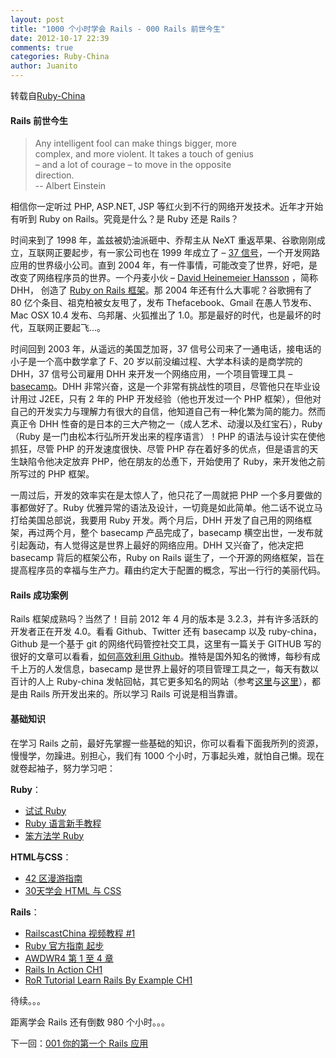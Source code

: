 ```yaml
---
layout: post
title: "1000 个小时学会 Rails - 000 Rails 前世今生"
date: 2012-10-17 22:39
comments: true
categories: Ruby-China
author: Juanito
---
```

转载自[Ruby-China](http://ruby-china.org/topics/2799)
#### Rails 前世今生

> Any intelligent fool can make things bigger, more \
>  complex, and more violent. It takes a touch of genius\
>  – and a lot of courage – to move in the opposite \
>  direction.\
>  -- Albert Einstein

相信你一定听过 PHP, ASP.NET, JSP
等红火到不行的网络开发技术。近年才开始有听到 Ruby on
Rails。究竟是什么？是 Ruby 还是 Rails？

时间来到了 1998 年，盖兹被奶油派砸中、乔帮主从 NeXT
重返苹果、谷歌刚刚成立，互联网正要起步，有一家公司也在 1999 年成立了 – [37
信号](http://37signals.com/)，一个开发网路应用的世界级小公司。直到 2004
年，有一件事情，可能改变了世界，好吧，是改变了网络程序员的世界。一个丹麦小伙
– [David Heinemeier
Hansson](http://en.wikipedia.org/wiki/David_Heinemeier_Hansson/) ，简称
DHH， 创造了 [Ruby on Rails
框架](http://zh.wikipedia.org/wiki/Ruby_on_Rails/)。那 2004
年还有什么大事呢？谷歌拥有了 80 亿个条目、祖克柏被女友甩了，发布
Thefacebook、Gmail 在愚人节发布、Mac OSX 10.4 发布、乌邦屠、火狐推出了
1.0。那是最好的时代，也是最坏的时代，互联网正要起飞...。

时间回到 2003 年，从遥远的美国芝加哥，37
信号公司来了一通电话，接电话的小子是一个高中数学拿了 F、20
岁以前没编过程、大学本科读的是商学院的 DHH，37 信号公司雇用 DHH
来开发一个网络应用，一个项目管理工具 –
[basecamp](http://basecamp.com/)。DHH
非常兴奋，这是一个非常有挑战性的项目，尽管他只在毕业设计用过 J2EE，只有 2
年的 PHP 开发经验（他也开发过一个 PHP
框架），但他对自己的开发实力与理解力有很大的自信，他知道自己有一种化繁为简的能力。然而真正令
DHH 性奋的是日本的三大产物之一（成人艺术、动漫以及红宝石），Ruby（Ruby
是一门由松本行弘所开发出来的程序语言）！PHP 的语法与设计实在使他抓狂，尽管
PHP 的开发速度很快、尽管 PHP
存在着好多的优点，但是语言的天生缺陷令他决定放弃
PHP，他在朋友的怂恿下，开始使用了 Ruby，来开发他之前所写过的 PHP 框架。

一周过后，开发的效率实在是太惊人了，他只花了一周就把 PHP
一个多月要做的事都做好了。Ruby
优雅异常的语法及设计，一切竟是如此简单。他二话不说立马打给美国总部说，我要用
Ruby 开发。两个月后，DHH 开发了自己用的网络框架，再过两个月，整个 basecamp
产品完成了，basecamp
横空出世，一发布就引起轰动，有人觉得这是世界上最好的网络应用。DHH
又兴奋了，他决定把 basecamp 背后的框架公布，Ruby on Rails
诞生了，一个开源的网络框架，旨在提高程序员的幸福与生产力。藉由约定大于配置的概念，写出一行行的美丽代码。

#### Rails 成功案例

Rails 框架成熟吗？当然了！目前 2012 年 4 月的版本是
3.2.3，并有许多活跃的开发者正在开发 4.0。看看 Github、Twitter 还有
basecamp 以及 ruby-china， Github 是一个基于 git
的网络代码管控社交工具，这里有一篇关于 GITHUB
写的很好的文章可以看看，[如何高效利用
Github](http://www.yangzhiping.com/tech/github.html)。推特是国外知名的微博，每秒有成千上万的人发信息，basecamp
是世界上最好的项目管理工具之一，每天有数以百计的人上 Ruby-china
发帖回帖，其它更多知名的网站（参考[这里](http://ruby-china.org/sites/)与[这里](http://www.setfiremedia.com/blog/50-of-the-best-websites-developed-using-ruby-on-rails)），都是由
Rails 所开发出来的。所以学习 Rails 可说是相当靠谱。

#### 基础知识

在学习 Rails
之前，最好先掌握一些基础的知识，你可以看看下面我所列的资源，慢慢学，勿躁进。别担心，我们有
1000 个小时，万事起头难，就怕自己懒。现在就卷起袖子，努力学习吧：

**Ruby**：

-   [试试 Ruby](http://tryruby.org/)
-   [Ruby 语言新手教程](http://saito.im/slide/ruby-new.html/)
-   [笨方法学 Ruby](http://lrthw.github.com/)

**HTML与CSS**：

-   [42 区漫游指南](http://book.42qu.com/)
-   [30天学会 HTML 与 CSS](http://learncss.tutsplus.com/)

**Rails**：

-   [RailscastChina 视频教程
    \#1](http://railscasts-china.com/episodes/1-rails-tutorial/)
-   [Ruby 官方指南
    起步](http://guides.ruby-china.org/getting_started.html/)
-   [AWDWR4 第 1 至 4
    章](http://pragprog.com/book/rails4/agile-web-development-with-rails/)
-   [Rails In Action CH1](http://manning.com/katz/)
-   [RoR Tutorial Learn Rails By Example
    CH1](http://ruby.railstutorial.org/ruby-on-rails-tutorial-book)

待续。。。

距离学会 Rails 还有倒数 980 个小时。。。

下一回：[001 你的第一个 Rails 应用](http://ruby-china.org/topics/2814)
